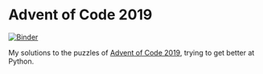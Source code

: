 # Advent of Code 2019

[![Binder](https://mybinder.org/badge_logo.svg)](https://mybinder.org/v2/gh/marcodelmastro/AdventOfCode2019/master?filepath=index.ipynb)

My solutions to the puzzles of [Advent of Code 2019](https://adventofcode.com/2019), trying to get better at Python.





